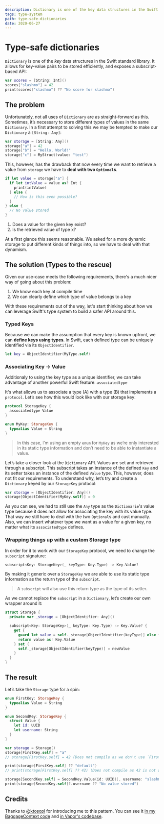 ```yaml
---
description: Dictionary is one of the key data structures in the Swift standard library. We'll look into how to gain complete type-safety when storing different kinds of values in the same dictionary.
tags: type-system
path: type-safe-dictionaries
date: 2020-06-27
---
```


# Type-safe dictionaries

`Dictionary` is one of the *key* data structures  in the Swift standard library. It allows for key-value pairs to be stored efficiently, and exposes a subscript-based API:

```swift
var scores = [String: Int]()
scores["slashmo"] = 42
print(scores["slashmo"] ?? "No score for slashmo")
```

## The problem

Unfortunately, not all uses of `Dictionary` are as straight-forward as this. Sometimes, it’s necessary to store different types of values in the same `Dictionary`. In a first attempt to solving this we may be tempted to make our `Dictionary` a `[String: Any]`:

```swift
var storage = [String: Any]()
storage["a"] = 42
storage["b"] = "Hello, World!"
storage["c"] = MyStruct(value: "test")
```

This, however, has the drawback that now every time we want to retrieve a value from `storage` we have to **deal with two `Optional`s**.

```swift
if let value = storage["a"] {
  if let intValue = value as? Int {
    print(intValue)
  } else {
    // How is this even possible?
  }
} else {
  // No value stored
}
```

1. Does a value for the given key exist?
2. Is the retrieved value of type x?

At a first glance this seems reasonable. We asked for a more dynamic storage to put different kinds of things into, so we have to deal with that dynamism.

## The solution (Types to the rescue)

Given our use-case meets the following requirements, there's a much nicer way of going about this problem:

1. We know each key at compile time
2. We can clearly define which type of value belongs to a key

With these requirements out of the way, let's start thinking about how we can leverage Swift's type system to build a safer API around this.

### Typed Keys

Because we can make the assumption that every key is known upfront, we can **define keys using types**. In Swift, each defined type can be uniquely identified via its `ObjectIdentifier`.

```swift
let key = ObjectIdentifier(MyType.self)
```

### Associating Key -> Value

Additionaly to using the key type as a unique identifier, we can take advantage of another powerful Swift feature: `associatedtype`

It's what allows us to associate a type (A) with a type (B) that implements a `protocol`. Let’s see how this would look like with our storage key:

```swift
protocol StorageKey {
  associatedtype Value
}

enum MyKey: StorageKey {
  typealias Value = String
}
```

> In this case, I’m using an empty `enum` for `MyKey` as we’re only interested in its static type information and don’t need to be able to instantiate a value. 

Let’s take a closer look at the `Dictionary` API. Values are set and retrieved through a subscript. This subscript takes an instance of the defined `Key` and its setter takes an instance of the defined `Value` type. This, however, does not fit our requirements. To understand why, let’s try and create a `Dictionary` keyed by our `StorageKey` protocol:

```swift
var storage = [ObjectIdentifier: Any]()
storage[ObjectIdentifier(MyKey.self)] = 0
```

As you can see, we had to still use the `Any` type as the `Dictionarie`'s value type because it does not allow for associating the key with its value type. That way we still have to deal with the two `Optional`s and cast manually. Also, we can insert whatever type we want as a value for a given key, no matter what its `associatedtype` defines.

### Wrapping things up with a custom Storage type

In order for it to work with our `StorageKey` protocol, we need to change the `subscript` signature:

```swift
subscript<Key: StorageKey>(_ keyType: Key.Type) -> Key.Value?
```

By making it generic over a `StorageKey` we are able to use its static type information as the return type of the `subscript`. 

> A `subscript` will also use this return type as the type of its setter.

As we cannot replace the `subscript` in a `Dictionary`, let’s create our own wrapper around it:

```swift
struct Storage {
  private var _storage = [ObjectIdentifier: Any]()

  subscript<Key: StorageKey>(_ keyType: Key.Type) -> Key.Value? {
    get {
      guard let value = self._storage[ObjectIdentifier(keyType)] else { return nil }
      return value as! Key.Value
    } set {
      self._storage[ObjectIdentifier(keyType)] = newValue
    }
  }
}
```

## The result

Let’s take the `Storage` type for a spin:

```swift
enum FirstKey: StorageKey {
  typealias Value = String
}

enum SecondKey: StorageKey {
  struct Value {
    let id: UUID
    let username: String
  }
}

var storage = Storage()
storage[FirstKey.self] = "a"
// storage[FirstKey.self] = 42 (Does not compile as we don't use `FirstKey.Value` as the type in the setter)

print(storage[FirstKey.self] ?? "default")
// print(storage[FirstKey.self] ?? 42) (Does not compile as 42 is not a String)

storage[SecondKey.self] = SecondKey.Value(id: UUID(), username: "slashmo")
print(storage[SecondKey.self]?.username ?? "No value stored")
```

## Credits

Thanks to [@ktosopl](https://twitter.com/@ktosopl) for introducing me to this pattern. 
You can see it [in my BaggageContext code](https://github.com/slashmo/gsoc-swift-baggage-context/blob/main/Sources/Baggage/BaggageContext.swift) and [in Vapor's codebase](https://github.com/vapor/vapor/blob/master/Sources/Vapor/Utilities/Storage.swift).
